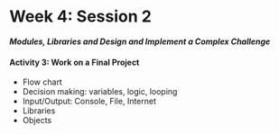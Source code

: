 # Week 4: Session 2

_**Modules, Libraries and Design and Implement a Complex Challenge**_

#### 

#### Activity 3: Work on a Final Project

* Flow chart
* Decision making: variables, logic, looping
* Input/Output: Console, File, Internet
* Libraries
* Objects



